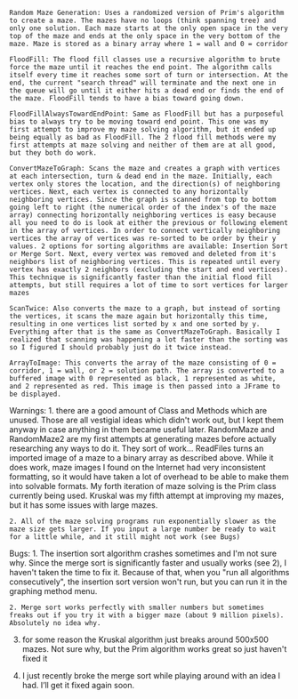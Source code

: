 	Random Maze Generation: Uses a randomized version of Prim's algorithm to create a maze. The mazes have no loops (think spanning tree) and only one solution. Each maze starts at the only open space in the very top of the maze and ends at the only space in the very bottom of the maze. Maze is stored as a binary array where 1 = wall and 0 = corridor

	FloodFill: The flood fill classes use a recursive algorithm to brute force the maze until it reaches the end point. The algorithm calls itself every time it reaches some sort of turn or intersection. At the end, the current "search thread" will terminate and the next one in the queue will go until it either hits a dead end or finds the end of the maze. FloodFill tends to have a bias toward going down.

	FloodFillAlwaysTowardEndPoint: Same as FloodFill but has a purposeful bias to always try to be moving toward end point. This one was my first attempt to improve my maze solving algorithm, but it ended up being equally as bad as FloodFill. The 2 flood fill methods were my first attempts at maze solving and neither of them are at all good, but they both do work.

	ConvertMazeToGraph: Scans the maze and creates a graph with vertices at each intersection, turn & dead end in the maze. Initially, each vertex only stores the location, and the direction(s) of neighboring vertices. Next, each vertex is connected to any horizontally neighboring vertices. Since the graph is scanned from top to bottom going left to right (the numerical order of the index's of the maze array) connecting horizontally neighboring vertices is easy because all you need to do is look at either the previous or following element in the array of vertices. In order to connect vertically neighboring vertices the array of vertices was re-sorted to be order by their y values. 2 options for sorting algorithms are available: Insertion Sort or Merge Sort. Next, every vertex was removed and deleted from it's neighbors list of neighboring vertices. This is repeated until every vertex has exactly 2 neighbors (excluding the start and end vertices). This technique is significantly faster than the initial flood fill attempts, but still requires a lot of time to sort vertices for larger mazes

	ScanTwice: Also converts the maze to a graph, but instead of sorting the vertices, it scans the maze again but horizontally this time, resulting in one vertices list sorted by x and one sorted by y. Everything after that is the same as ConvertMazeToGraph. Basically I realized that scanning was happening a lot faster than the sorting was so I figured I should probably just do it twice instead.

	ArrayToImage: This converts the array of the maze consisting of 0 = corridor, 1 = wall, or 2 = solution path. The array is converted to a buffered image with 0 represented as black, 1 represented as white, and 2 represented as red. This image is then passed into a JFrame to be displayed.

Warnings: 
	1. there are a good amount of Class and Methods which are unused. Those are all vestigial ideas which didn't work out, but I kept them anyway in case anything in them became useful later. RandomMaze and RandomMaze2 are my first attempts at generating mazes before actually researching any ways to do it. They  sort of work... ReadFiles turns an imported image of a maze to a binary array as described above. While it does work, maze images I found on the Internet had very inconsistent formatting, so it would have taken a lot of overhead to be able to make them into solvable formats. My forth iteration of maze solving is the Prim class currently being used. Kruskal was my fifth attempt at improving my mazes, but it has some issues with large mazes.
		
	2. All of the maze solving programs run exponentially slower as the maze size gets larger. If you input a large number be ready to wait for a little while, and it still might not work (see Bugs)
 
Bugs: 
	1. The insertion sort algorithm crashes sometimes and I'm not sure why. Since the merge sort is significantly faster and usually works (see 2), I haven't taken the time to fix it. Because of that, when you "run all algorithms consecutively", the insertion sort version won't run, but you can run it in the graphing method menu.

	2. Merge sort works perfectly with smaller numbers but sometimes freaks out if you try it with a bigger maze (about 9 million pixels). Absolutely no idea why.

  3. for some reason the Kruskal algorithm just breaks around 500x500 mazes. Not sure why, but the Prim algorithm works great so just haven't fixed it

4. I just recently broke the merge sort while playing around with an idea I had. I’ll get it fixed again soon.

